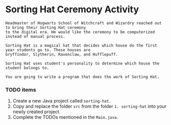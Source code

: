 # Sorting Hat Ceremony Activity
    Headmaster of Hogwarts School of Witchcraft and Wizardry reached out to bring their Sorting Hat ceremony
    to the digital era. He would like the ceremony to be computerized instead of manual process.

    Sorting Hat is a magical hat that decides which house do the first year students go to. These houses are
    Gryffindor, Slytherin, Ravenclaw, and Hufflepuff.

    Sorting Hat uses student's personality to determine which house the student belongs to.

    You are going to write a program that does the work of Sorting Hat.

### TODO items
1. Create a new Java project called `sorting-hat`.
2. Copy and replace the folder `src` from the folder `1. sorting-hat` into your newly created project.
3. Complete the TODOs mentioned in the `Main.java`.
